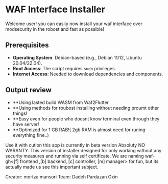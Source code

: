 # WAF Interface Installer
Welcome user! you can easily now install your waf interface over modsecurity in the robost and fast as possible!

## Prerequisites
- **Operating System**: Debian-based (e.g., Debian 11/12, Ubuntu 20.04/22.04).
- **Root Access**: The script requires `sudo` privileges.
- **Internet Access**: Needed to download dependencies and components.

## Output review
- **Using lasted build WASM from Waf2Flutter
- **Using methods for roubost installing without needing proumt other things!
- **Easy even for people who doesnt know terminal even through they have server!
- **Optimized for 1 GB RAB!( 2gb RAM is almost need for runing everything fine..)
 

Use it with cution this app is currently in beta version Absoluty NO WARANTY.
This version of installer designed for only working without any security measures and running via self certificate.
We are naming waf-gh<[f] frontend ,[b] backend, [c] controller, [m] manager> for fun, but its actually made us see this important subject.


Creator: mortza mansori
Team: Dadeh Pardazan Oxin
